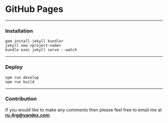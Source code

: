 # GitHub Pages

---


### Installation

```
gem install jekyll bundler
jekyll new <project-name>
bundle exec jekyll serve --watch

```
---

### Deploy

```
npm run develop
npm run build

```
---

### Contribution

If you would like to make any comments then please feel free to email me at **ru.4rg@yandex.com**.
